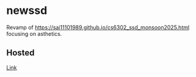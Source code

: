 # newssd

Revamp of https://sai11101989.github.io/cs6302_ssd_monsoon2025.html focusing on asthetics.

## Hosted
[Link](https://gokulc01.github.io/newssd/newssd.html)
